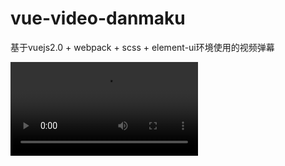 # vue-video-danmaku

基于vuejs2.0 + webpack + scss + element-ui环境使用的视频弹幕

<video src="https://stupid-dragon.oss-cn-beijing.aliyuncs.com/vue-video-danmaku/show.mp4" />







# 使用方法

### (直接下载后看example 代码更快懂)

----

1. 将下载的两个文件放进自己的项目中
2. import并将其变成组件

```js
import danmaku from './danmaku'
...
components: { danmaku }
```

3. 添加组件

```html
<danmaku :data="danmaku"
         :src="videoUrl"
         @send="sendDanmaku"
         :width="1200"></danmaku>
```







# 属性

* data  (Array)			 弹幕资源
* src (String)				视频Url地址
* width(Number)		 [可选，默认600] 视频宽度，会按照16:9限制视频高度
* @send(Function)	  点击发送弹幕之后调用的方法，将弹幕发送到服务器







# 注意事项

1. 内嵌了Video标签，我自己自定义了组件，想添加什么功能可能需要修改源码（源码写得很乱。）







> 作者：Crzy633(Parva和Stupid Dragon)

